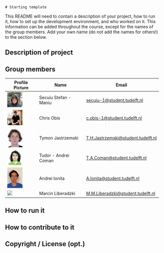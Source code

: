     # Starting template

This README will need to contain a description of your project, how to run it, how to set up the development
environment, and who worked on it.
This information can be added throughout the course, except for the names of the group members.
Add your own name (do not add the names for others!) to the section below.

## Description of project

## Group members

| Profile Picture | Name | Email |
|---|---|---|
| <img src="docs/Pictures/pfp_SSM.png" width="50">| Secuiu Stefan - Maniu | secuiu-1@student.tudelft.nl |
| <img src="docs/Pictures/profile-picture-chris-obis.png" width="50">| Chris Obis | c.obis-1@student.tudelft.nl |
| <img src="docs/Pictures/Tymon_Jastrzemski_Picture.jpg" width ="50"/>|Tymon Jastrzemski | T.H.Jastrzemski@student.tudelft.nl|
| <img src="docs/Pictures/Coman_Tudor_Andrei.jpg" width ="50"/>|Tudor - Andrei Coman | T.A.Coman@student.tudelft.nl|
| <img src="docs/Pictures/Andrei_Ionita.jpeg" width = "50"/>| Andrei Ionita | A.Ionita@student.tudelft.nl |
| ![](https://eu.ui-avatars.com/api/?name=OOPP&length=4&size=50&color=DDD&background=777&font-size=0.325) | Marcin Liberadzki | M.M.Liberadzki@student.tudelft.nl |

<!-- Instructions (remove once assignment has been completed -->
<!-- - Add (only!) your own name to the table above (use Markdown formatting) -->
<!-- - Mention your *student* email address -->
<!-- - Preferably add a recognizable photo, otherwise add your GitLab photo -->
<!-- - (please make sure the photos have the same size) --> 

## How to run it

## How to contribute to it

## Copyright / License (opt.)
